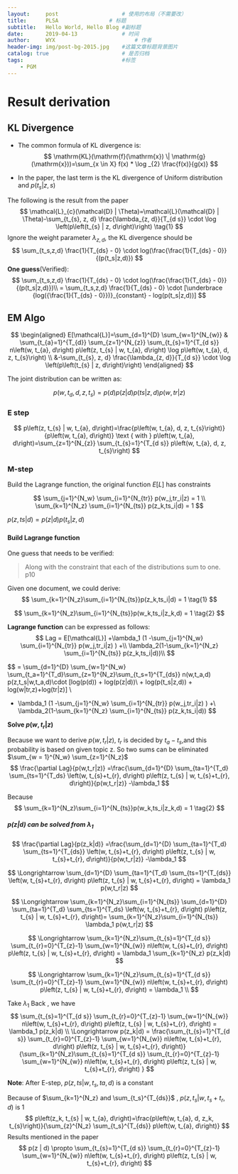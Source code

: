 ```yaml
---
layout:     post   				    # 使用的布局（不需要改）
title:      PLSA 				# 标题 
subtitle:   Hello World, Hello Blog #副标题
date:       2019-04-13 				# 时间
author:     WYX 						# 作者
header-img: img/post-bg-2015.jpg 	#这篇文章标题背景图片
catalog: true 						# 是否归档
tags:								#标签
    - PGM
---
```


# Result derivation

## KL Divergence

* The common formula of KL divergence is:
  $$
  \mathrm{KL}(\mathrm{f}(\mathrm{x}) \| \mathrm{g}(\mathrm{x}))=\sum_{x \in X} f(x) * \log _{2} \frac{f(x)}{g(x)}
  $$

* In the paper, the last term is the KL divergence of Uniform distribution and $p(t_s|z,s)​$

  

The following is the result from the paper
$$
\mathcal{L}_{c}(\mathcal{D} | \Theta)=\mathcal{L}(\mathcal{D} | \Theta)-\sum_{t_{s}, z, d} \frac{\lambda_{z, d}}{T_{d s}} \cdot \log \left(p\left(t_{s} | z, d\right)\right) \tag{1}
$$
Ignore the weight parameter $\lambda_{z,d}​$, the KL divergence should be
$$
\sum_{t_s,z,d} \frac{1}{T_{ds} - 0} \cdot log(\frac{\frac{1}{T_{ds} - 0}}{(p(t_s|z,d)})
$$
**One guess**(Verified):
$$
\sum_{t_s,z,d} \frac{1}{T_{ds} - 0} \cdot log(\frac{\frac{1}{T_{ds} - 0}}{(p(t_s|z,d)})\\
= \sum_{t_s,z,d} \frac{1}{T_{ds} - 0} \cdot [\underbrace {log({\frac{1}{T_{ds} - 0}})}_{constant} - log(p(t_s|z,d))]
$$


## EM Algo

$$
\begin{aligned} E[\mathcal{L}]=\sum_{d=1}^{D} \sum_{w=1}^{N_{w}} & \sum_{t_{a}=1}^{T_{d}} \sum_{z=1}^{N_{z}} \sum_{t_{s}=1}^{T_{d s}} n\left(w, t_{a}, d\right) p\left(z, t_{s} | w, t_{a}, d\right) \log p\left(w, t_{a}, d, z, t_{s}\right) \\ &-\sum_{t_{s}, z, d} \frac{\lambda_{z, d}}{T_{d s}} \cdot \log \left(p\left(t_{s} | z, d\right)\right) \end{aligned}
$$

The joint distribution can be written as:

$$
 p(w,t_d,d,z,t_s) = p(d)p(z|d)p(ts|z,d)p(w,tr|z) 
$$




### E step

$$
p\left(z, t_{s} | w, t_{a}, d\right)=\frac{p\left(w, t_{a}, d, z, t_{s}\right)}{p\left(w, t_{a}, d\right)} \text { with } p\left(w, t_{a}, d\right)=\sum_{z=1}^{N_{z}} \sum_{t_{s}=1}^{T_{d s}} p\left(w, t_{a}, d, z, t_{s}\right)
$$



### M-step



Build the Lagrange function, the original function $E[L]$ has  constraints 


$$
\sum_{j=1}^{N_w} \sum_{i=1}^{N_{tr}} p(w_j,tr_i|z) = 1 \\
\sum_{k=1}^{N_z} \sum_{i=1}^{N_{ts}} p(z_k,ts_i|d) = 1
$$


$p(z,ts|d) = p(z|d)p(t_s|z,d)$

#### Build Lagrange function

One guess that needs to be verified:

> Along with the constraint that each of the distributions sum to one. p10

Given one document, we could derive:
$$
\sum_{k=1}^{N_z}\sum_{i=1}^{N_{ts}}p(z_k,ts_i|d) = 1 \tag{1}
$$

$$
\sum_{k=1}^{N_z}\sum_{i=1}^{N_{ts}}p(w_k,ts_i|z_k,d) = 1 \tag{2}
$$

**Lagrange function** can  be expressed as follows:
$$
Lag = E[\mathcal{L}] +\lambda_1 (1 -\sum_{j=1}^{N_w} \sum_{i=1}^{N_{tr}} p(w_j,tr_i|z) ) +\\ \lambda_2(1-\sum_{k=1}^{N_z} \sum_{i=1}^{N_{ts}} p(z_k,ts_i|d))\\
$$

$$
= \sum_{d=1}^{D} \sum_{w=1}^{N_w} \sum_{t_a=1}^{T_d}\sum_{z=1}^{N_z}\sum_{t_s=1}^{T_{ds}} n(w,t_a,d) p(z,t_s|w,t_a,d)\cdot [log(p(d)) + log(p(z|d))\\ + log(p(t_s|z,d)) + log(w|tr,z)+log(tr|z)] \\
+ \lambda_1 (1 -\sum_{j=1}^{N_w} \sum_{i=1}^{N_{tr}} p(w_j,tr_i|z) ) +\\ \lambda_2(1-\sum_{k=1}^{N_z} \sum_{i=1}^{N_{ts}} p(z_k,ts_i|d))
$$





**Solve $p(w,t_r|z)$**

Because we want to derive $p(w,t_r|z)$, $t_r$ is decided by $t_a-t_s$,and this probability is based on given topic z. So two sums can be eliminated $\sum_{w = 1}^{N_w} \sum_{z=1}^{N_z}$ 
$$
\frac{\partial Lag}{p(w,t_r|z)} =\frac{\sum_{d=1}^{D} \sum_{ta=1}^{T_d} \sum_{ts=1}^{T_ds} \left(w, t_{s}+t_{r}, d\right) p\left(z, t_{s} | w, t_{s}+t_{r}, d\right)}{p(w,t_r|z)} -\lambda_1
$$


Because
$$
\sum_{k=1}^{N_z}\sum_{i=1}^{N_{ts}}p(w_k,ts_i|z_k,d) = 1 \tag{2}
$$
##### **$p(z|d)$** can be solved from $\lambda_1$ 

$$
\frac{\partial Lag}{p(z_k|d)} =\frac{\sum_{d=1}^{D} \sum_{ta=1}^{T_d} \sum_{ts=1}^{T_{ds}} \left(w, t_{s}+t_{r}, d\right) p\left(z, t_{s} | w, t_{s}+t_{r}, d\right)}{p(w,t_r|z)} -\lambda_1
$$

$$
\Longrightarrow \sum_{d=1}^{D} \sum_{ta=1}^{T_d} \sum_{ts=1}^{T_{ds}} \left(w, t_{s}+t_{r}, d\right) p\left(z, t_{s} | w, t_{s}+t_{r}, d\right) = \lambda_1 p(w,t_r|z)
$$

$$
\Longrightarrow \sum_{k=1}^{N_z}\sum_{i=1}^{N_{ts}} \sum_{d=1}^{D} \sum_{ta=1}^{T_d} \sum_{ts=1}^{T_ds} \left(w, t_{s}+t_{r}, d\right) p\left(z, t_{s} | w, t_{s}+t_{r}, d\right)= \sum_{k=1}^{N_z}\sum_{i=1}^{N_{ts}} \lambda_1 p(w,t_r|z)
$$

$$
\Longrightarrow \sum_{k=1}^{N_z}\sum_{t_{s}=1}^{T_{d s}} \sum_{t_{r}=0}^{T_{z}-1} \sum_{w=1}^{N_{w}} n\left(w, t_{s}+t_{r}, d\right) p\left(z, t_{s} | w, t_{s}+t_{r}, d\right) = \lambda_1 \sum_{k=1}^{N_z} p(z_k|d)
$$

$$
\Longrightarrow \sum_{k=1}^{N_z}\sum_{t_{s}=1}^{T_{d s}} \sum_{t_{r}=0}^{T_{z}-1} \sum_{w=1}^{N_{w}} n\left(w, t_{s}+t_{r}, d\right) p\left(z, t_{s} | w, t_{s}+t_{r}, d\right) = \lambda_1 \\
$$



Take $\lambda_1$ Back , we have 
$$
\sum_{t_{s}=1}^{T_{d s}} \sum_{t_{r}=0}^{T_{z}-1} \sum_{w=1}^{N_{w}} n\left(w, t_{s}+t_{r}, d\right) p\left(z, t_{s} | w, t_{s}+t_{r}, d\right) = \lambda_1 p(z_k|d) \\
\Longrightarrow p(z_k|d) = \frac{\sum_{t_{s}=1}^{T_{d s}} \sum_{t_{r}=0}^{T_{z}-1} \sum_{w=1}^{N_{w}} n\left(w, t_{s}+t_{r}, d\right) p\left(z, t_{s} | w, t_{s}+t_{r}, d\right)}{\sum_{k=1}^{N_z}\sum_{t_{s}=1}^{T_{d s}} \sum_{t_{r}=0}^{T_{z}-1} \sum_{w=1}^{N_{w}} n\left(w, t_{s}+t_{r}, d\right) p\left(z, t_{s} | w, t_{s}+t_{r}, d\right) }
$$



**Note**: After E-step, $p(z,ts|w,t_s,ta,d)$ is a constant



Because of $\sum_{k=1}^{N_z} and \sum_{t_s}^{T_{ds}}$ , $p(z,t_s|w,t_s + t_r,d)$ is 1
$$
p\left(z_k, t_{s} | w, t_{a}, d\right)=\frac{p\left(w, t_{a}, d, z_k, t_{s}\right)}{\sum_{z}^{N_z} \sum_{t_s}^{T_{ds}} p\left(w, t_{a}, d\right)}
$$
Results mentioned in the paper
$$
p(z | d) \propto \sum_{t_{s}=1}^{T_{d s}} \sum_{t_{r}=0}^{T_{z}-1} \sum_{w=1}^{N_{w}} n\left(w, t_{s}+t_{r}, d\right) p\left(z, t_{s} | w, t_{s}+t_{r}, d\right)
$$
